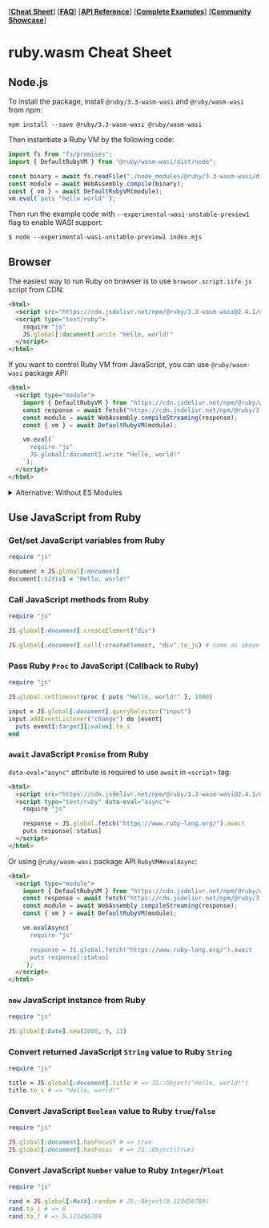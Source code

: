 [[**Cheat Sheet**]](./cheat_sheet.md)
[[**FAQ**]](./faq.md)
[[**API Reference**]](./api.md)
[[**Complete Examples**]](https://github.com/ruby/ruby.wasm/tree/main/packages/npm-packages/ruby-wasm-wasi/example)
[[**Community Showcase**]](https://github.com/ruby/ruby.wasm/wiki/Showcase)

# ruby.wasm Cheat Sheet

## Node.js

To install the package, install `@ruby/3.3-wasm-wasi` and `@ruby/wasm-wasi` from npm:

```console
npm install --save @ruby/3.3-wasm-wasi @ruby/wasm-wasi
```

Then instantiate a Ruby VM by the following code:

```javascript
import fs from "fs/promises";
import { DefaultRubyVM } from "@ruby/wasm-wasi/dist/node";

const binary = await fs.readFile("./node_modules/@ruby/3.3-wasm-wasi/dist/ruby.wasm");
const module = await WebAssembly.compile(binary);
const { vm } = await DefaultRubyVM(module);
vm.eval(`puts "hello world"`);
```

Then run the example code with `--experimental-wasi-unstable-preview1` flag to enable WASI support:

```console
$ node --experimental-wasi-unstable-preview1 index.mjs
```

## Browser

The easiest way to run Ruby on browser is to use `browser.script.iife.js` script from CDN:

```html
<html>
  <script src="https://cdn.jsdelivr.net/npm/@ruby/3.3-wasm-wasi@2.4.1/dist/browser.script.iife.js"></script>
  <script type="text/ruby">
    require "js"
    JS.global[:document].write "Hello, world!"
  </script>
</html>
```

If you want to control Ruby VM from JavaScript, you can use `@ruby/wasm-wasi` package API:

```html
<html>
  <script type="module">
    import { DefaultRubyVM } from "https://cdn.jsdelivr.net/npm/@ruby/wasm-wasi@2.4.1/dist/browser/+esm";
    const response = await fetch("https://cdn.jsdelivr.net/npm/@ruby/3.3-wasm-wasi@2.4.1/dist/ruby+stdlib.wasm");
    const module = await WebAssembly.compileStreaming(response);
    const { vm } = await DefaultRubyVM(module);

    vm.eval(`
      require "js"
      JS.global[:document].write "Hello, world!"
    `);
  </script>
</html>
```

<details>
<summary>Alternative: Without ES Modules</summary>

```html
<html>
  <script src="https://cdn.jsdelivr.net/npm/@ruby/wasm-wasi@2.4.1/dist/browser.umd.js"></script>
  <script>
    const main = async () => {
      const { DefaultRubyVM } = window["ruby-wasm-wasi"];
      const response = await fetch("https://cdn.jsdelivr.net/npm/@ruby/3.3-wasm-wasi@2.4.1/dist/ruby+stdlib.wasm");
      const module = await WebAssembly.compileStreaming(response);
      const { vm } = await DefaultRubyVM(module);

      vm.eval(`
        require "js"
        JS.global[:document].write "Hello, world!"
      `);
    }
    main()
  </script>
</html>
```
</details>

## Use JavaScript from Ruby

### Get/set JavaScript variables from Ruby

```ruby
require "js"

document = JS.global[:document]
document[:title] = "Hello, world!"
```

### Call JavaScript methods from Ruby

```ruby
require "js"

JS.global[:document].createElement("div")

JS.global[:document].call(:createElement, "div".to_js) # same as above
```

### Pass Ruby `Proc` to JavaScript (Callback to Ruby)

```ruby
require "js"

JS.global.setTimeout(proc { puts "Hello, world!" }, 1000)

input = JS.global[:document].querySelector("input")
input.addEventListener("change") do |event|
  puts event[:target][:value].to_s
end
```

### `await` JavaScript `Promise` from Ruby

`data-eval="async"` attribute is required to use `await` in `<script>` tag:

```html
<html>
  <script src="https://cdn.jsdelivr.net/npm/@ruby/3.3-wasm-wasi@2.4.1/dist/browser.script.iife.js"></script>
  <script type="text/ruby" data-eval="async">
    require "js"

    response = JS.global.fetch("https://www.ruby-lang.org/").await
    puts response[:status]
  </script>
</html>
```

Or using `@ruby/wasm-wasi` package API `RubyVM#evalAsync`:

```html
<html>
  <script type="module">
    import { DefaultRubyVM } from "https://cdn.jsdelivr.net/npm/@ruby/wasm-wasi@2.4.1/dist/browser/+esm";
    const response = await fetch("https://cdn.jsdelivr.net/npm/@ruby/3.3-wasm-wasi@2.4.1/dist/ruby+stdlib.wasm");
    const module = await WebAssembly.compileStreaming(response);
    const { vm } = await DefaultRubyVM(module);

    vm.evalAsync(`
      require "js"

      response = JS.global.fetch("https://www.ruby-lang.org/").await
      puts response[:status]
    `);
  </script>
</html>
```

### `new` JavaScript instance from Ruby

```ruby
require "js"

JS.global[:Date].new(2000, 9, 13)
```

### Convert returned JavaScript `String` value to Ruby `String`

```ruby
require "js"

title = JS.global[:document].title # => JS::Object("Hello, world!")
title.to_s # => "Hello, world!"
```

### Convert JavaScript `Boolean` value to Ruby `true`/`false`

```ruby
require "js"

JS.global[:document].hasFocus? # => true
JS.global[:document].hasFocus  # => JS::Object(true)
```

### Convert JavaScript `Number` value to Ruby `Integer`/`Float`

```ruby
require "js"

rand = JS.global[:Math].random # JS::Object(0.123456789)
rand.to_i # => 0
rand.to_f # => 0.123456789
```
